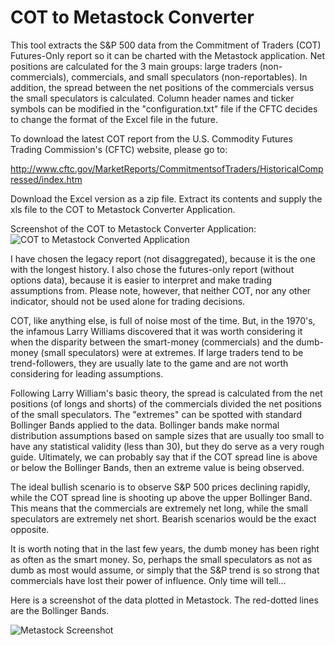 # COT to Metastock Converter
This tool extracts the S&amp;P 500 data from the Commitment of Traders (COT) Futures-Only report so it can be charted with the Metastock application. Net positions are calculated for the 3 main groups: large traders (non-commercials), commercials, and small speculators (non-reportables). In addition, the spread between the net positions of the commercials versus the small speculators is calculated. Column header names and ticker symbols can be modified in the "configuration.txt" file if the CFTC decides to change the format of the Excel file in the future.

To download the latest COT report from the U.S. Commodity Futures Trading Commission's (CFTC) website, please go to:

<a href="http://www.cftc.gov/MarketReports/CommitmentsofTraders/HistoricalCompressed/index.htm" target="_blank">http://www.cftc.gov/MarketReports/CommitmentsofTraders/HistoricalCompressed/index.htm</a>

Download the Excel version as a zip file. Extract its contents and supply the xls file to the COT to Metastock Converter Application.

Screenshot of the COT to Metastock Converter Application:
<img src="https://github.com/valtinho/COTtoMetastockConverter/blob/master/binary/Screenshots/COTtoMetastockConverter_Screenshot.png?raw=true" alt="COT to Metastock Converted Application" />

I have chosen the legacy report (not disaggregated), because it is the one with the longest history. I also chose the futures-only report (without options data), because it is easier to interpret and make trading assumptions from. Please note, however, that neither COT, nor any other indicator, should not be used alone for trading decisions.

COT, like anything else, is full of noise most of the time. But, in the 1970's, the infamous Larry Williams discovered that it was worth considering it when the disparity between the smart-money (commercials) and the dumb-money (small speculators) were at extremes. If large traders tend to be trend-followers, they are usually late to the game and are not worth considering for leading assumptions. 

Following Larry William's basic theory, the spread is calculated from the net positions (of longs and shorts) of the commercials divided the net positions of the small speculators. The "extremes" can be spotted with standard Bollinger Bands applied to the data. Bollinger bands make normal distribution assumptions based on sample sizes that are usually too small to have any statistical validity (less than 30), but they do serve as a very rough guide. Ultimately, we can probably say that if the COT spread line is above or below the Bollinger Bands, then an extreme value is being observed.

The ideal bullish scenario is to observe S&P 500 prices declining rapidly, while the COT spread line is shooting up above the upper Bollinger Band. This means that the commercials are extremely net long, while the small speculators are extremely net short. Bearish scenarios would be the exact opposite.

It is worth noting that in the last few years, the dumb money has been right as often as the smart money. So, perhaps the small speculators as not as dumb as most would assume, or simply that the S&P trend is so strong that commercials have lost their power of influence. Only time will tell...

Here is a screenshot of the data plotted in Metastock. The red-dotted lines are the Bollinger Bands.

<img src="https://github.com/valtinho/COTtoMetastockConverter/blob/master/binary/Screenshots/Metastock_Screenshot.png?raw=true" alt="Metastock Screenshot" />
